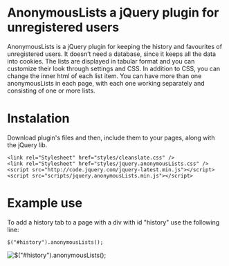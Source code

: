 # AnonymousLists a jQuery plugin for unregistered users

AnonymousLists is a jQuery plugin for keeping the history and favourites of unregistered users. It doesn’t need a database, since it keeps all the data into cookies. The lists are displayed in tabular format and you can customize their look through settings and CSS. In addition to CSS, you can change the inner html of each list item. You can have more than one anonymousLists in each page, with each one working separately and consisting of one or more lists.

# Instalation

Download plugin's files and then, include them to your pages, along with the jQuery lib.

    <link rel="Stylesheet" href="styles/cleanslate.css" />
    <link rel="Stylesheet" href="styles/jquery.anonymousLists.css" />
    <script src="http://code.jquery.com/jquery-latest.min.js"></script>
    <script src="scripts/jquery.anonymousLists.min.js"></script>

# Example use

To add a history tab to a page with a div with id "history" use the following line:

    $("#history").anonymousLists();

![$("#history").anonymousLists();](../../../Desktop/Projects/JavaScript%20Projects/tabularLists/media/Screenshots/anonLists_default.png)